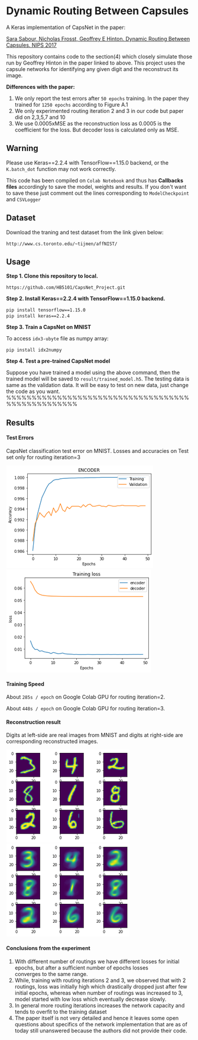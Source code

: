 # Dynamic Routing Between Capsules
A Keras implementation of CapsNet in the paper:

[Sara Sabour, Nicholas Frosst, Geoffrey E Hinton. Dynamic Routing Between Capsules. NIPS 2017](https://arxiv.org/abs/1710.09829) 

This repository contains code to the section(4) which closely simulate those run by Geoffrey Hinton in the paper linked to above.
This project uses the capsule networks for identifying any given digit and the reconstruct its image.


**Differences with the paper:**   
1. We only report the test errors after `50 epochs` training. In the paper they trained for `1250 epochs` according to Figure A.1
2. We only experimented routing iteration 2 and 3 in our code but paper did on 2,3,5,7 and 10
3.  We use 0.0005xMSE as the reconstruction loss as 0.0005 is the coefficient for the loss. But decoder loss is calculated only as MSE.

## Warning

Please use Keras==2.2.4 with TensorFlow==1.15.0 backend, or the `K.batch_dot` function may not work correctly.

This code has been compiled on `Colab Notebook` and thus has **Callbacks files** accordingly to save the model, weights and results. If you don't want to save these just comment out the lines corresponding to `ModelCheckpoint` and `CSVLogger`

## Dataset

Download the traning and test dataset from the link given below:

```
http://www.cs.toronto.edu/~tijmen/affNIST/
```

## Usage

**Step 1. Clone this repository to local.**
```
https://github.com/HB5101/CapsNet_Project.git
```
**Step 2.
Install Keras==2.2.4 with TensorFlow==1.15.0 backend.**
```
pip install tensorflow==1.15.0
pip install keras==2.2.4
```

**Step 3.
Train a CapsNet on MNIST**  

To access `idx3-ubyte` file as numpy array:
```
pip install idx2numpy
```

**Step 4. Test a pre-trained CapsNet model**

Suppose you have trained a model using the above command, then the trained model will be
saved to `result/trained_model.h5`.
The testing data is same as the validation data. It will be easy to test on new data, just change the code as you want.
%%%%%%%%%%%%%%%%%%%%%%%%%%%%%%%%%%%%%%%%%%%%%%%%%%

## Results

#### Test Errors   

CapsNet classification test error on MNIST.
Losses and accuracies on Test set only for routing iteration=3

![](cap-master/training.png)
![](cap-master/loss.png)


#### Training Speed

About `285s / epoch` on Google Colab GPU for routing iteration=2.

About `448s / epoch` on Google Colab GPU for routing iteration=3.


#### Reconstruction result

Digits at left-side are real images from MNIST and digits at right-side are corresponding reconstructed images.

![](cap-master/original.png)
![](cap-master/reconstructed.png)

#### Conclusions from the experiment

1. With different number of routings we have different losses for initial epochs, but after a sufficient number of epochs losses         
converges to the same range.
2. While, training with routing iterations 2 and 3, we observed that with 2 routings, loss was initially high which drastically dropped just after few initial epochs, whereas when number of routings was increased to 3, model started with low loss which eventually decrease slowly. 
3. In general more routing iterations increases the network capacity and tends to overfit to the training dataset 
4. The paper itself is not very detailed and hence it leaves some open questions about specifics of the network implementation that are as of today still unanswered because the authors did not provide their code.

